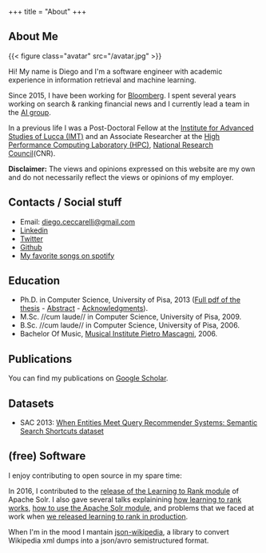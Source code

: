 +++
title = "About"
+++

## About Me
{{< figure class="avatar" src="/avatar.jpg" >}}

Hi! My name is Diego and I'm a software engineer with academic experience in information retrieval and machine learning.   

Since 2015, I have been working for [Bloomberg](https://www.techatbloomberg.com/). I spent several years working on search & ranking financial news and I currently lead a team in the [AI group](https://www.techatbloomberg.com/ai/).

In a previous life I was a Post-Doctoral Fellow at the [Institute for Advanced Studies of Lucca (IMT)](https://www.imtlucca.it/)
and an Associate Researcher at the [High Performance Computing Laboratory (HPC)](http://hpc.isti.cnr.it),  [National Research Council](http://www.cnr.it/en)(CNR). 

**Disclaimer:** The views and opinions expressed on this website are my own and do not necessarily reflect the views or opinions of my employer.

## Contacts / Social stuff

 * Email: [diego.ceccarelli@gmail.com](mailto:diego.ceccarelli@gmail.com)
 * [Linkedin](https://www.linkedin.com/in/diegoceccarelli?originalSubdomain=uk)
 * [Twitter](https://twitter.com/diegoceccarelli/)
 * [Github](https://github.com/diegoceccarelli)
 * [My favorite songs on spotify](https://open.spotify.com/playlist/39Fv9rCEetldoVuoFL858j)

## Education 

  * Ph.D. in Computer Science, University of Pisa, 2013 ([Full pdf of the thesis](/thesis.pdf) - [Abstract](/abstract.pdf) - [Acknowledgments](/ack.pdf)).
  * M.Sc. //cum laude// in Computer Science, University of Pisa, 2009.
  * B.Sc. //cum laude// in Computer Science, University of Pisa, 2006.
  * Bachelor Of Music, [Musical Institute Pietro Mascagni](http://www.istitutomascagni.it), 2006.
  
## Publications

You can find my publications on [Google Scholar](https://scholar.google.co.uk/citations?user=I74BO_cAAAAJ&hl=en&oi=ao).

## Datasets

* SAC 2013: [When Entities Meet Query Recommender Systems: Semantic Search Shortcuts dataset](/sac13)

## (free) Software

I enjoy contributing to open source in my spare time:

In 2016, I contributed to the [release of the Learning to Rank module](https://www.techatbloomberg.com/blog/bloomberg-integrated-learning-rank-apache-solr/) of Apache Solr.  I also gave several talks explainining [how learning to rank works](https://lucidworks.com/post/learning-to-rank-solr/), [how to use the Apache Solr module](https://archive.fosdem.org/2019/schedule/event/learning_to_rank/), and problems that we faced at work when [we released learning to rank in production](https://www.youtube.com/watch?v=eMuepJpjUjI). 

When I'm in the mood I mantain [json-wikipedia](https://github.com/diegoceccarelli/json-wikipedia), a library to convert Wikipedia xml dumps into a json/avro semistructured format. 



